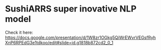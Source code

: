 # SushiARRS super inovative NLP model

Check it here: https://docs.google.com/presentation/d/1W8zr1OGkg5QiWrEWvrVEGsfRyhXnP6RPEdG3e1tdkoo/edit#slide=id.g1818b872cd2_0_1
